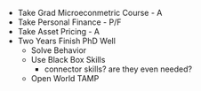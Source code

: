 - Take Grad Microeconmetric Course - A
- Take Personal Finance - P/F
- Take Asset Pricing - A
- Two Years Finish PhD Well
    - Solve Behavior
    - Use Black Box Skills
        - connector skills? are they even needed?
    - Open World TAMP
